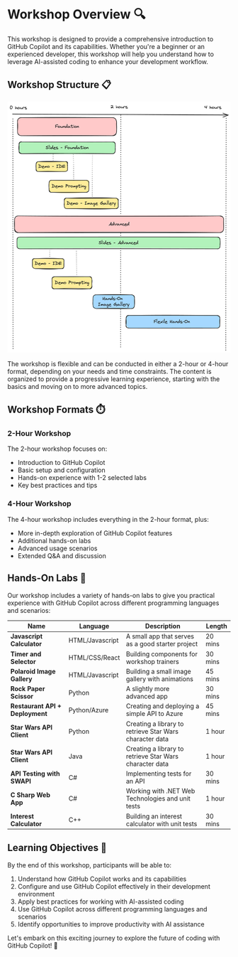 # Workshop Overview 🔍

This workshop is designed to provide a comprehensive introduction to GitHub Copilot and its capabilities. Whether you're a beginner or an experienced developer, this workshop will help you understand how to leverage AI-assisted coding to enhance your development workflow.

## Workshop Structure 📋

![Workshop Overview](assets/images/Workshop_Overview.png)

The workshop is flexible and can be conducted in either a 2-hour or 4-hour format, depending on your needs and time constraints. The content is organized to provide a progressive learning experience, starting with the basics and moving on to more advanced topics.

## Workshop Formats ⏱️

### 2-Hour Workshop

The 2-hour workshop focuses on:

- Introduction to GitHub Copilot
- Basic setup and configuration
- Hands-on experience with 1-2 selected labs
- Key best practices and tips

### 4-Hour Workshop

The 4-hour workshop includes everything in the 2-hour format, plus:

- More in-depth exploration of GitHub Copilot features
- Additional hands-on labs
- Advanced usage scenarios
- Extended Q&A and discussion

## Hands-On Labs 🧪

Our workshop includes a variety of hands-on labs to give you practical experience with GitHub Copilot across different programming languages and scenarios:

| Name | Language | Description | Length |
| ---- | -------- | ----------- | ------ |
| **Javascript Calculator** | HTML/Javascript | A small app that serves as a good starter project | 20 mins |
| **Timer and Selector** | HTML/CSS/React | Building components for workshop trainers | 30 mins |
| **Polaroid Image Gallery** | HTML/Javascript | Building a small image gallery with animations | 45 mins |
| **Rock Paper Scissor** | Python | A slightly more advanced app | 30 mins |
| **Restaurant API + Deployment** | Python/Azure | Creating and deploying a simple API to Azure | 45 mins |
| **Star Wars API Client** | Python | Creating a library to retrieve Star Wars character data | 1 hour |
| **Star Wars API Client** | Java | Creating a library to retrieve Star Wars character data | 1 hour |
| **API Testing with SWAPI** | C# | Implementing tests for an API | 30 mins |
| **C Sharp Web App** | C# | Working with .NET Web Technologies and unit tests | 1 hour |
| **Interest Calculator** | C++ | Building an interest calculator with unit tests | 30 mins |

## Learning Objectives 🎯

By the end of this workshop, participants will be able to:

1. Understand how GitHub Copilot works and its capabilities
2. Configure and use GitHub Copilot effectively in their development environment
3. Apply best practices for working with AI-assisted coding
4. Use GitHub Copilot across different programming languages and scenarios
5. Identify opportunities to improve productivity with AI assistance

Let's embark on this exciting journey to explore the future of coding with GitHub Copilot! 🚀
